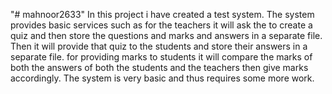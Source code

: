 "# mahnoor2633" 
In this project i have created a test system. The system provides basic services such as for the teachers it will ask the to create a quiz and then store the questions and marks and answers in a separate file. Then it will provide that quiz to the students and store their answers in a separate file. for providing marks to students it will compare the marks of both the answers of both the students and the teachers then give marks accordingly.
The system is very basic and thus requires some more work.

